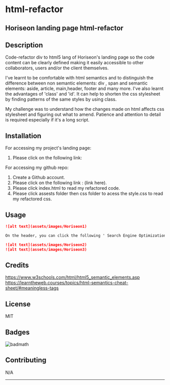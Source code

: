 # html-refactor
## Horiseon landing page html-refactor


## Description

Code-refactor div to html5 lang of Horiseon's landing page so the code content can be clearly defined making it easily accessible to other collaborators, users and/or the client themselves.

I've learnt to be comfortable with html semantics and to distinguish the difference between non semantic elements: div , span and semantic elements: aside, article, main,header, footer and many more. I've also learnt the advantages of 'class' and 'id'. It can help to shorten the css stylesheet by finding patterns of the same styles by using class.

My challenge was to understand how the changes made on html affects css stylesheet and figuring out what to amend. Patience and attention to detail is required especially if it's a long script.


 ## Installation
For accessing my project's landing page: 
1. Please click on the following link: 

For accessing my github repo:
1. Create a Github account. 
2. Please click on the following link : (link here). 
3. Please click index.html to read my refactored code.
4. Please click assests folder then css folder to acess the style.css to read my refactored css.


## Usage 
```md
![alt text](assets/images/Horiseon1)

On the header, you can click the following ' Search Engine Optimization', 'Online Reputation Management' , 'Social Media Marketing'. It will direct you to the selection of your choice where there will be further description on that specific service.

![alt text](assets/images/Horiseon2)
![alt text](assets/images/Horiseon3)
```

## Credits

https://www.w3schools.com/html/html5_semantic_elements.asp
https://learntheweb.courses/topics/html-semantics-cheat-sheet/#meaningless-tags


## License

MIT

## Badges

![badmath](https://img.shields.io/github/languages/top/nielsenjared/badmath)

## Contributing

N/A



---